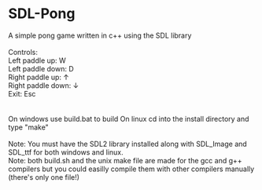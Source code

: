# SDL-Pong
A simple pong game written in c++ using the SDL library
<br>
<br>
Controls:
<br>
  Left paddle up:    W
<br>
  Left paddle down:  D
<br>
  Right paddle up:   ↑
<br>
  Right paddle down: ↓
<br>
  Exit:              Esc
<br>
<br>
<br>
  On windows use build.bat to build
  On linux cd into the install directory and type "make"
<br>
<br>
Note: You must have the SDL2 library installed along with SDL_Image and SDL_ttf for both windows and linux.
<br>
Note: both build.sh and the unix make file are made for the gcc and g++ compilers but you could easilly compile them with other compilers manually (there's only one file!)
